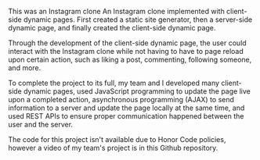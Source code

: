 This was an Instagram clone An Instagram clone implemented with client-side dynamic pages. First created a static site generator, then a server-side dynamic page, and finally created the client-side dynamic page. 

Through the development of the client-side dynamic page, the user could interact with the Instagram clone while not having to have to page reload upon certain action, such as liking a post, commenting, following someone, and more.

To complete the project to its full, my team and I developed many client-side dynamic pages, used JavaScript programming to update the page live upon a completed action, asynchronous programming (AJAX) to send information to a server and update the page locally at the same time, and used REST APIs to ensure proper communication happened between the user and the server.

The code for this project isn't available due to Honor Code policies, however a video of my team's project is in this Github repository.

